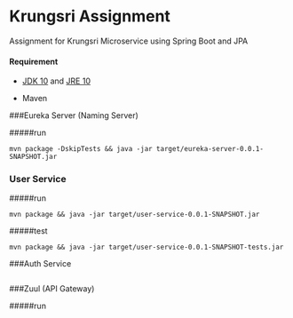 # Krungsri Assignment
Assignment for Krungsri Microservice using Spring Boot and JPA

#### Requirement

- [JDK 10](http://www.oracle.com/technetwork/java/javase/downloads/jdk10-downloads-4416644.html) and [JRE 10](http://www.oracle.com/technetwork/java/javase/downloads/jre10-downloads-4417026.html)

- Maven

###Eureka Server (Naming Server)

#####run

```
mvn package -DskipTests && java -jar target/eureka-server-0.0.1-SNAPSHOT.jar
```

### User Service

#####run

```
mvn package && java -jar target/user-service-0.0.1-SNAPSHOT.jar
```

#####test

```
mvn package && java -jar target/user-service-0.0.1-SNAPSHOT-tests.jar
```

###Auth Service

```

```

###Zuul (API Gateway)

#####run

```

```



